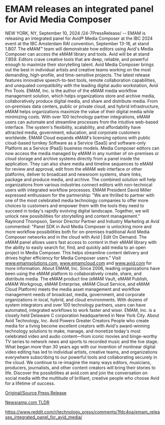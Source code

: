 # EMAM releases an integrated panel for Avid Media Composer

NEW YORK, NY, September 10, 2024 /24-7PressRelease/ -- EMAM is releasing an integrated panel for Avid® Media Composer at the IBC 2024 event at the IBC Amsterdam RAI convention, September 13-16, at stand 1.B07. The eMAM™ team will demonstrate how editors using Avid's Media Composer can access the eMAM library and tools. Avid will be at stand 7.B59.  Editors crave creative tools that are deep, reliable, and powerful enough to maximize their storytelling talent. Avid Media Composer brings out the best in individual artists and creative teams working on the most demanding, high-profile, and time-sensitive projects. The latest release features innovative speech-to-text tools, remote collaboration capabilities, and unequaled compatibility with the leading digital audio workstation, Avid Pro Tools.  EMAM, Inc. is the author of the eMAM media workflow management solution, which helps organizations store and archive media, collaboratively produce digital media, and share and distribute media. From on-premises data centers, public or private cloud, and hybrid infrastructure, eMAM helps organizations maximize the value of their digital media while minimizing costs. With over 100 technology partner integrations, eMAM users can automate and streamline processes from the intuitive web-based interface. The system's flexibility, scalability, and affordability have attracted media, government, education, and corporate customers worldwide. EMAM Cloud expands eMAM's licensing options with public cloud-based turnkey Software as a Service (SaaS) and software-only Platform as a Service (PaaS) business models.  Media Composer editors can now access the media managed by eMAM in any number of on-premises or cloud storage and archive systems directly from a panel inside the application. They can also share media and timeline sequences to eMAM for review and approval, edit from the eMAM web interface or other platforms, deliver to broadcast and newsroom systems, share links, package and produce media, and archive. The combined solution will help organizations from various industries connect editors with non-technical users with integrated workflow processes.   EMAM President David Miller expressed enthusiasm for the partnership: "We are thrilled to partner with one of the most celebrated media technology companies to offer more choices to customers and empower them with the tools they need to succeed in today's rapidly evolving digital landscape. Together, we will unlock new possibilities for storytelling and content management."  Raymond Thompson, Senior Director Partner and Industry Marketing at Avid commented: "Panel SDK in Avid Media Composer is unlocking more and more workflow possibilities both for on-premises traditional Avid Media Composer networks and in the cloud with Avid | Edit On Demand. The eMAM panel allows users fast access to content in their eMAM library with the ability to easily search for, find, and quickly add media to an open project in Media Composer. This helps streamline content delivery and drives higher efficiency for Media Composer users."  Visit www.emamsolutions.com, www.emamcloud.com and www.avid.com for more information.  About EMAM, Inc.  Since 2006, leading organizations have been using the eMAM platform to collaboratively create, share, and distribute media. The eMAM product line (eMAM Vault, eMAM Publish, eMAM Workgroup, eMAM Enterprise, eMAM Cloud Service, and eMAM Cloud Platform) meets the media asset management and workflow management needs of broadcast, media, government, and corporate organizations in local, hybrid, and cloud environments. With dozens of system integrators and over 100 technology partners, users can have automated, integrated workflows to work faster and wiser.   EMAM, Inc. is a closely held Delaware C corporation headquartered in New York City.  About Avid Technology, Inc. Avid Powers Greater Creators  People who create media for a living become excellent creators with Avid's award-winning technology solutions to make, manage, and monetize today's most celebrated video and audio content—from iconic movies and binge-worthy TV series to network news and sports to recorded music and the live stage. What began more than 30 years ago with our invention of nonlinear digital video editing has led to individual artists, creative teams, and organizations everywhere subscribing to our powerful tools and collaborating securely in the cloud. We continue to re-imagine the many ways editors, musicians, producers, journalists, and other content creators will bring their stories to life. Discover the possibilities at avid.com and join the conversation on social media with the multitude of brilliant, creative people who choose Avid for a lifetime of success. 

[Original/Source Press Release](https://www.24-7pressrelease.com/press-release/514126/emam-releases-an-integrated-panel-for-avid-media-composer)
                    

[Newsramp.com TLDR](None) 

https://www.reddit.com/r/technology_press/comments/1fdc4oa/emam_releases_integrated_panel_for_avid_media/